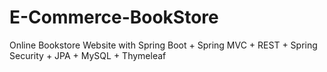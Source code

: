 # E-Commerce-BookStore
Online Bookstore Website with Spring Boot + Spring MVC + REST + Spring Security + JPA + MySQL + Thymeleaf
